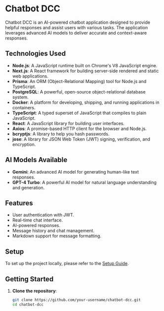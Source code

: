 # Chatbot DCC

Chatbot DCC is an AI-powered chatbot application designed to provide helpful responses and assist users with various tasks. The application leverages advanced AI models to deliver accurate and context-aware responses.

## Technologies Used

- **Node.js**: A JavaScript runtime built on Chrome's V8 JavaScript engine.
- **Next.js**: A React framework for building server-side rendered and static web applications.
- **Prisma**: An ORM (Object-Relational Mapping) tool for Node.js and TypeScript.
- **PostgreSQL**: A powerful, open-source object-relational database system.
- **Docker**: A platform for developing, shipping, and running applications in containers.
- **TypeScript**: A typed superset of JavaScript that compiles to plain JavaScript.
- **React**: A JavaScript library for building user interfaces.
- **Axios**: A promise-based HTTP client for the browser and Node.js.
- **bcryptjs**: A library to help you hash passwords.
- **jose**: A library for JSON Web Token (JWT) signing, verification, and encryption.

## AI Models Available

- **Gemini**: An advanced AI model for generating human-like text responses.
- **GPT-4 Turbo**: A powerful AI model for natural language understanding and generation.

## Features

- User authentication with JWT.
- Real-time chat interface.
- AI-powered responses.
- Message history and chat management.
- Markdown support for message formatting.

## Setup

To set up the project locally, please refer to the [Setup Guide](./setup.md).

## Getting Started

1. **Clone the repository**:
   ```sh
   git clone https://github.com/your-username/chatbot-dcc.git
   cd chatbot-dcc